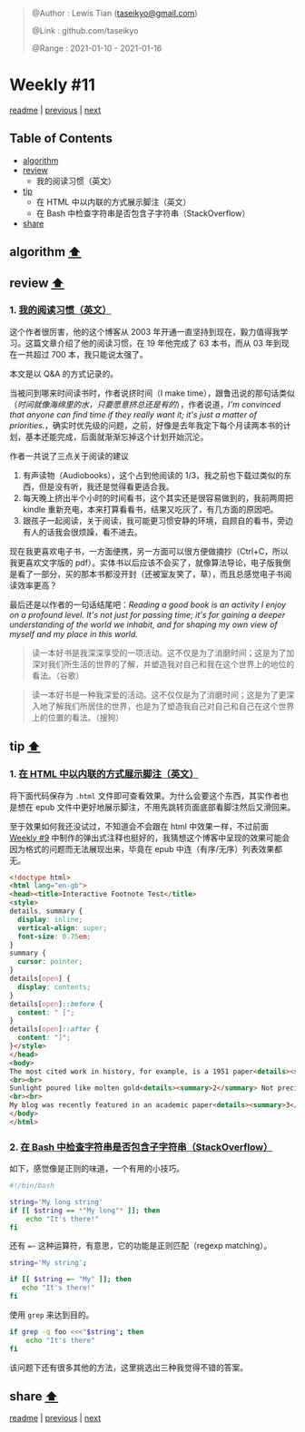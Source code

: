 > @Author  : Lewis Tian (taseikyo@gmail.com)
>
> @Link    : github.com/taseikyo
>
> @Range   : 2021-01-10 - 2021-01-16

# Weekly #11

[readme](../README.md) | [previous](202101W1.md) | [next](202101W3.md)

## Table of Contents

- [algorithm](#algorithm-)
- [review](#review-)
  - 我的阅读习惯（英文）
- [tip](#tip-)
	- 在 HTML 中以内联的方式展示脚注（英文）
	- 在 Bash 中检查字符串是否包含子字符串（StackOverflow）
- [share](#share-)

## algorithm [⬆](#weekly-11)

## review [⬆](#weekly-11)

### 1. [我的阅读习惯（英文）](https://eli.thegreenplace.net/2020/my-reading-habits/)

这个作者很厉害，他的这个博客从 2003 年开通一直坚持到现在，毅力值得我学习。这篇文章介绍了他的阅读习惯，在 19 年他完成了 63 本书，而从 03 年到现在一共超过 700 本，我只能说太强了。

本文是以 Q&A 的方式记录的。

当被问到哪来时间读书时，作者说挤时间（I make time），跟鲁迅说的那句话类似（*时间就像海绵里的水，只要愿意挤总还是有的*），作者说道，*I'm convinced that anyone can find time if they really want it; it's just a matter of priorities.*，确实时优先级的问题，之前，好像是去年我定下每个月读两本书的计划，基本还能完成，后面就渐渐忘掉这个计划开始沉沦。

作者一共说了三点关于阅读的建议

1. 有声读物（Audiobooks），这个占到他阅读的 1/3，我之前也下载过类似的东西，但是没有听，我还是觉得看更适合我。
2. 每天晚上挤出半个小时的时间看书，这个其实还是很容易做到的，我前两周把 kindle 重新充电，本来打算看看书，结果又吃灰了，有几方面的原因吧。
3. 跟孩子一起阅读，关于阅读，我可能更习惯安静的环境，自顾自的看书，旁边有人的话我会很烦躁，看不进去。

现在我更喜欢电子书，一方面便携，另一方面可以很方便做摘抄（Ctrl+C，所以我更喜欢文字版的 pdf）。实体书以后应该不会买了，就像算法导论，电子版我倒是看了一部分，买的那本书都没开封（还被室友笑了，草），而且总感觉电子书阅读效率更高？

最后还是以作者的一句话结尾吧：*Reading a good book is an activity I enjoy on a profound level. It's not just for passing time; it's for gaining a deeper understanding of the world we inhabit, and for shaping my own view of myself and my place in this world.*

> 读一本好书是我深深享受的一项活动。这不仅是为了消磨时间；这是为了加深对我们所生活的世界的了解，并塑造我对自己和我在这个世界上的地位的看法。（谷歌）

> 读一本好书是一种我深爱的活动。这不仅仅是为了消磨时间；这是为了更深入地了解我们所居住的世界，也是为了塑造我自己对自己和自己在这个世界上的位置的看法。（搜狗）

## tip [⬆](#weekly-11)

### 1. [在 HTML 中以内联的方式展示脚注（英文）](https://shkspr.mobi/blog/2020/12/a-terrible-way-to-do-footnotes-in-html/)

将下面代码保存为 `.html` 文件即可查看效果。为什么会要这个东西，其实作者也是想在 epub 文件中更好地展示脚注，不用先跳转页面底部看脚注然后又滑回来。

至于效果如何我还没试过，不知道会不会跟在 html 中效果一样，不过前面 [Weekly #9](202012W5.md#tip-) 中制作的弹出式注释也挺好的，我猜想这个博客中呈现的效果可能会因为格式的问题而无法展现出来，毕竟在 epub 中连（有序/无序）列表效果都无。

```HTML
<!doctype html>
<html lang="en-gb">
<head><title>Interactive Footnote Test</title>
<style>
details, summary {
  display: inline;
  vertical-align: super;
  font-size: 0.75em;
}
summary {
  cursor: pointer;
}
details[open] {
  display: contents;
}
details[open]::before {
  content: " [";
}
details[open]::after {
  content: "]";
}</style>
</head>
<body>
The most cited work in history, for example, is a 1951 paper<details><summary>1</summary> Lowry, O. H., Rosebrough, N. J., Farr, A. L. & Randall, R. J. J. Biol. Chem. 193, 265–275 (1951).</details> describing an assay to determine the amount of protein in a solution.
<br><br>
Sunlight poured like molten gold<details><summary>2</summary> Not precisely, of course. Trees didn’t burst into flame, people didn’t suddenly become very rich and extremely dead, and the seas didn’t flash into steam. A better simile, in fact, would be ‘not like molten gold.’</details> across the sleeping landscape.
<br><br>
My blog was recently featured in an academic paper<details><summary>3</summary><span itemscope itemtype="http://schema.org/ScholarlyArticle"><span itemprop="citation"><span itemprop="author" itemscope itemtype="http://schema.org/Person"><span itemprop="name"><span itemprop="familyName">Eishita</span><span>, </span><span itemprop="givenName">Farjana Z.</span></span></span><span> & </span><span itemprop="author" itemscope itemtype="http://schema.org/Person"><span itemprop="name"><span itemprop="familyName">Stanley</span><span>, </span><span itemprop="givenName">Kevin G.</span></span></span><span> & </span><span itemprop="author" itemscope itemtype="http://schema.org/Person"><span itemprop="name"><span itemprop="familyName">Esquivel</span><span>, </span><span itemprop="givenName">Alain</span></span></span> <q><cite itemprop="headline">Quantifying the differential impact of sensor noise in augmented reality gaming input</cite></q> <span>(</span><time itemprop="datePublished" datetime="2015">2015</time><span>)</span> <span itemprop="publisher" itemscope itemtype="http://schema.org/Organization"><span itemprop="name">Institute of Electrical and Electronics Engineers (IEEE)</span></span><span>.</span> DOI: <a itemprop="url" href="https://doi.org/10.1109/gem.2015.7377202">https://doi.org/10.1109/gem.2015.7377202</a></span></span></details> which pleased me greatly.
</body>
</html>
```

### 2. [在 Bash 中检查字符串是否包含子字符串（StackOverflow）](https://stackoverflow.com/questions/229551/how-to-check-if-a-string-contains-a-substring-in-bash)

如下，感觉像是正则的味道，一个有用的小技巧。

```Bash
#!/bin/bash

string='My long string'
if [[ $string == *"My long"* ]]; then
	echo "It's there!"
fi
```

还有 `=~` 这种运算符，有意思，它的功能是正则匹配（regexp matching）。

```Bash
string='My string';

if [[ $string =~ "My" ]]; then
   echo "It's there!"
fi
```

使用 `grep` 来达到目的。

```Bash
if grep -q foo <<<"$string"; then
    echo "It's there"
fi
```

该问题下还有很多其他的方法，这里挑选出三种我觉得不错的答案。

## share [⬆](#weekly-11)

[readme](../README.md) | [previous](202101W1.md) | [next](202101W3.md)
